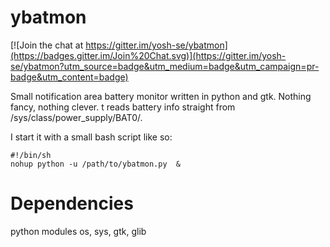 ybatmon
=======

[![Join the chat at https://gitter.im/yosh-se/ybatmon](https://badges.gitter.im/Join%20Chat.svg)](https://gitter.im/yosh-se/ybatmon?utm_source=badge&utm_medium=badge&utm_campaign=pr-badge&utm_content=badge)

Small notification area battery monitor written in python and gtk. Nothing fancy, nothing clever.
t reads battery info straight from /sys/class/power_supply/BAT0/.

I start it with a small bash script like so:

```
#!/bin/sh
nohup python -u /path/to/ybatmon.py  &
```

Dependencies
======
python modules os, sys, gtk, glib

